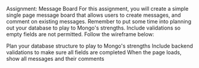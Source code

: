 Assignment: Message Board
For this assignment, you will create a simple single page message board that allows users to create messages, and comment on existing messages. Remember to put some time into planning out your database to play to Mongo's strengths. Include validations so empty fields are not permitted. Follow the wireframe below:





 Plan your database structure to play to Mongo's strengths
 Include backend validations to make sure all fields are completed
 When the page loads, show all messages and their comments
